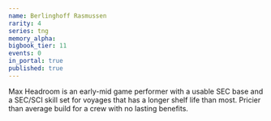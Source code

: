```yaml
---
name: Berlinghoff Rasmussen
rarity: 4
series: tng
memory_alpha:
bigbook_tier: 11
events: 0
in_portal: true
published: true
---
```


Max Headroom is an early-mid game performer with a usable SEC base and a SEC/SCI skill set for voyages that has a longer shelf life than most. Pricier than average build for a crew with no lasting benefits.
